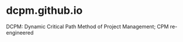 dcpm.github.io
==============

DCPM: Dynamic Critical Path Method of Project Management; CPM re-engineered
